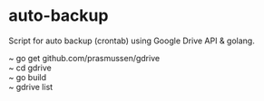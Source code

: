 # auto-backup
Script for auto backup (crontab) using Google Drive API &amp; golang.

~ go get github.com/prasmussen/gdrive <br>
~ cd gdrive <br>
~ go build <br>
~ gdrive list <br>
